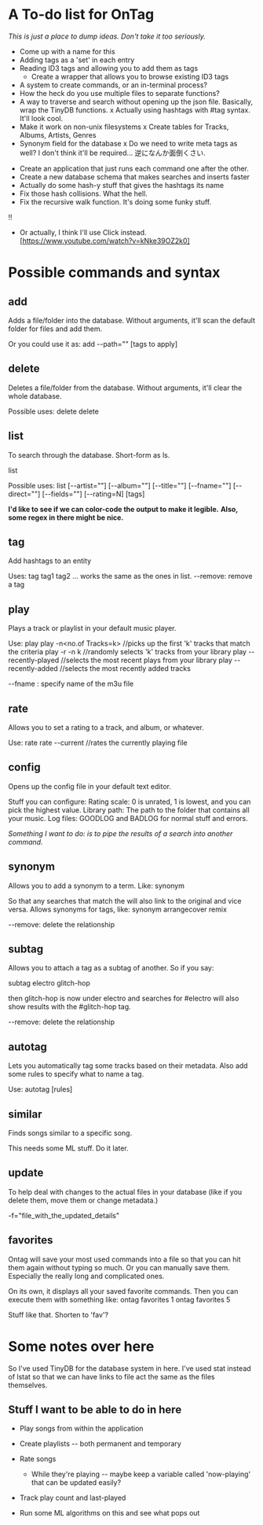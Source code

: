 # A To-do list for OnTag

*This is just a place to dump ideas. Don't take it too seriously.*

+ Come up with a name for this
+ Adding tags as a 'set' in each entry
+ Reading ID3 tags and allowing you to add them as tags
  + Create a wrapper that allows you to browse existing ID3 tags
+ A system to create commands, or an in-terminal process?
+ How the heck do you use multiple files to separate functions?
+ A way to traverse and search without opening up the json file. Basically, wrap the TinyDB functions.
x Actually using hashtags with #tag syntax. It'll look cool.
+ Make it work on non-unix filesystems
x Create tables for Tracks, Albums, Artists, Genres
+ Synonym field for the database
x Do we need to write meta tags as well? I don't think it'll be required... 逆になんか面倒くさい.
- Create an application that just runs each command one after the other.
- Create a new database schema that makes searches and inserts faster
- Actually do some hash-y stuff that gives the hashtags its name
- Fix those hash collisions. What the hell.
- Fix the recursive walk function. It's doing some funky stuff.

!!

- Or actually, I think I'll use Click instead. [https://www.youtube.com/watch?v=kNke39OZ2k0]

# Possible commands and syntax

## add
Adds a file/folder into the database. Without arguments, it'll scan the default folder for files and add them.

Or you could use it as:
add --path="<path to folder to add>" [tags to apply]

## delete
Deletes a file/folder from the database. Without arguments, it'll clear the whole database.

Possible uses:
delete
delete <search-criteria>

## list
To search through the database. Short-form as ls.

list <search-criteria>

Possible uses:
list [--artist=""] [--album=""] [--title=""] [--fname=""] [--direct=""] [--fields=""] [--rating=N] [tags]

**I'd like to see if we can color-code the output to make it legible.**
**Also, some regex in there might be nice.**

## tag
Add hashtags to an entity

Uses:
tag <search-criteria> tag1 tag2 ...
<search-criteria> works the same as the ones in list.
--remove: remove a tag

## play
Plays a track or playlist in your default music player.

Use:
play <search-criteria>
play -n<no.of Tracks=k> //picks up the first 'k' tracks that match the criteria
play -r -n k //randomly selects 'k' tracks from your library
play --recently-played //selects the most recent plays from your library
play --recently-added //selects the most recently added tracks

--fname : specify name of the m3u file

## rate
Allows you to set a rating to a track, and album, or whatever.

Use:
rate <search-criteria> <number>
rate --current <number>  //rates the currently playing file

## config
Opens up the config file in your default text editor.

Stuff you can configure:
Rating scale: 0 is unrated, 1 is lowest, and you can pick the highest value.
Library path: The path to the folder that contains all your music.
Log files: GOODLOG and BADLOG for normal stuff and errors.


*Something I want to do: is to pipe the results of a search into another command.*

## synonym
Allows you to add a synonym to a term. Like:
synonym <old term> <new term>

So that any searches that match the <new term> will also link to the original and vice versa.
Allows synonyms for tags, like:
synonym arrangecover remix

--remove: delete the relationship

## subtag
Allows you to attach a tag as a subtag of another. So if you say:

subtag electro glitch-hop

then glitch-hop is now under electro and searches for #electro will also show results with the #glitch-hop tag.

--remove: delete the relationship

## autotag

Lets you automatically tag some tracks based on their metadata. Also add some rules to specify what to name a tag.

Use:
autotag <search-criteria> [rules]

## similar
Finds songs similar to a specific song.

This needs some ML stuff. Do it later.

## update

To help deal with changes to the actual files in your database (like if you delete them, move them or change metadata.)

-f="file_with_the_updated_details"

## favorites

Ontag will save your most used commands into a file so that you can hit them again without typing so much.
Or you can manually save them. Especially the really long and complicated ones.

On its own, it displays all your saved favorite commands.
Then you can execute them with something like:
ontag favorites 1
ontag favorites 5

Stuff like that. Shorten to 'fav'?

# Some notes over here

So I've used TinyDB for the database system in here.
I've used stat instead of lstat so that we can have links to file act the same as the files themselves.

## Stuff I want to be able to do in here

- Play songs from within the application
- Create playlists -- both permanent and temporary
- Rate songs
  - While they're playing -- maybe keep a variable called 'now-playing' that can be updated easily?
- Track play count and last-played

- Run some ML algorithms on this and see what pops out

